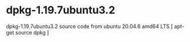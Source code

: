 # dpkg-1.19.7ubuntu3.2
dpkg-1.19.7ubuntu3.2 source code from ubuntu 20.04.6 amd64 LTS [ apt-get source dpkg ]
